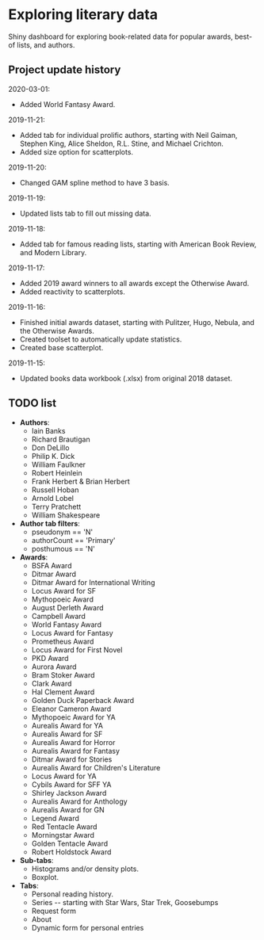 # Exploring literary data
Shiny dashboard for exploring book-related data for popular awards, best-of lists, and authors.

## Project update history

2020-03-01:
* Added World Fantasy Award.

2019-11-21: 
* Added tab for individual prolific authors, starting with Neil Gaiman, Stephen King, Alice Sheldon, R.L. Stine, and Michael Crichton.
* Added size option for scatterplots.

2019-11-20:
* Changed GAM spline method to have 3 basis.

2019-11-19:
* Updated lists tab to fill out missing data.

2019-11-18:
* Added tab for famous reading lists, starting with American Book Review, and Modern Library.

2019-11-17:
* Added 2019 award winners to all awards except the Otherwise Award.
* Added reactivity to scatterplots.

2019-11-16:
* Finished initial awards dataset, starting with Pulitzer, Hugo, Nebula, and the Otherwise Awards.
* Created toolset to automatically update statistics.
* Created base scatterplot.

2019-11-15:
* Updated books data workbook (.xlsx) from original 2018 dataset.

## TODO list

* **Authors**: 
  * Iain Banks
  * Richard Brautigan
  * Don DeLillo
  * Philip K. Dick
  * William Faulkner
  * Robert Heinlein
  * Frank Herbert & Brian Herbert
  * Russell Hoban
  * Arnold Lobel
  * Terry Pratchett
  * William Shakespeare
* **Author tab filters**: 
  * pseudonym == 'N'
  * authorCount == 'Primary'
  * posthumous == 'N'
* **Awards**:  
  * BSFA Award
  * Ditmar Award
  * Ditmar Award for International Writing
  * Locus Award for SF
  * Mythopoeic Award
  * August Derleth Award
  * Campbell Award
  * World Fantasy Award
  * Locus Award for Fantasy
  * Prometheus Award
  * Locus Award for First Novel
  * PKD Award
  * Aurora Award
  * Bram Stoker Award
  * Clark Award
  * Hal Clement Award
  * Golden Duck Paperback Award
  * Eleanor Cameron Award
  * Mythopoeic Award for YA
  * Aurealis Award for YA
  * Aurealis Award for SF
  * Aurealis Award for Horror
  * Aurealis Award for Fantasy
  * Ditmar Award for Stories
  * Aurealis Award for Children's Literature
  * Locus Award for YA
  * Cybils Award for SFF YA
  * Shirley Jackson Award
  * Aurealis Award for Anthology
  * Aurealis Award for GN
  * Legend Award
  * Red Tentacle Award
  * Morningstar Award
  * Golden Tentacle Award
  * Robert Holdstock Award
* **Sub-tabs**: 
  * Histograms and/or density plots.
  * Boxplot.
* **Tabs**: 
  * Personal reading history.
  * Series -- starting with Star Wars, Star Trek, Goosebumps
  * Request form
  * About
  * Dynamic form for personal entries
